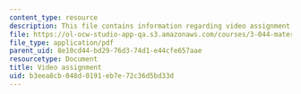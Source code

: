 ```yaml
---
content_type: resource
description: This file contains information regarding video assignment.
file: https://ol-ocw-studio-app-qa.s3.amazonaws.com/courses/3-044-materials-processing-spring-2013/b3eea8cb048d0191eb7e72c36d5bd33d_MIT3_044S13_videoassgn.pdf
file_type: application/pdf
parent_uid: 8e10cd44-bd29-76d3-74d1-e44cfe657aae
resourcetype: Document
title: Video assignment
uid: b3eea8cb-048d-0191-eb7e-72c36d5bd33d
---
```

